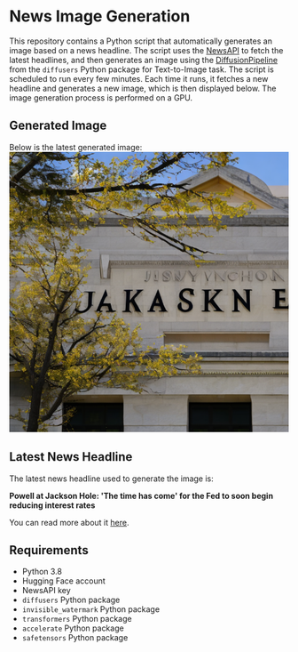 # News Image Generation
This repository contains a Python script that automatically generates an image based on a news headline. The script uses the [NewsAPI](https://newsapi.org/) to fetch the latest headlines, and then generates an image using the [DiffusionPipeline](https://github.com/huggingface/diffusers) from the `diffusers` Python package for Text-to-Image task.
The script is scheduled to run every few minutes. Each time it runs, it fetches a new headline and generates a new image, which is then displayed below. The image generation process is performed on a GPU.

## Generated Image
Below is the latest generated image:
![Generated Image](image.png)

## Latest News Headline
The latest news headline used to generate the image is:

**Powell at Jackson Hole: 'The time has come' for the Fed to soon begin reducing interest rates**

You can read more about it [here](https://news.google.com/rss/articles/CBMitgFBVV95cUxPRjFfM3A5WDhTcGpGT003SlRZZExPYjJvYjBlTUItNVVQTzBVWTFFaER4dWRNRl9wMllNQWpsdFRtYjQ4X0JrM2NzbjhtWWM4cV90bXkwRGJNYVdjTWhkcWpBSE5BVXBmbnM5X1ItajVRUnZOalQzNW01S3Raak5pNE5BWE5OckpBUDVvdDhuc0RYQnNJTkJON0lyaVlwSk45cTJNR0czODdDWENSOVllOHRHQUNTdw?oc=5).

## Requirements
- Python 3.8
- Hugging Face account
- NewsAPI key
- `diffusers` Python package
- `invisible_watermark` Python package
- `transformers` Python package
- `accelerate` Python package
- `safetensors` Python package
